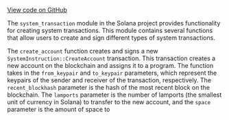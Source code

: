 [View code on GitHub](https://github.com/solana-labs/solana/blob/master/sdk/src/system_transaction.rs)

The `system_transaction` module in the Solana project provides functionality for creating system transactions. This module contains several functions that allow users to create and sign different types of system transactions. 

The `create_account` function creates and signs a new `SystemInstruction::CreateAccount` transaction. This transaction creates a new account on the blockchain and assigns it to a program. The function takes in the `from_keypair` and `to_keypair` parameters, which represent the keypairs of the sender and receiver of the transaction, respectively. The `recent_blockhash` parameter is the hash of the most recent block on the blockchain. The `lamports` parameter is the number of lamports (the smallest unit of currency in Solana) to transfer to the new account, and the `space` parameter is the amount of space to